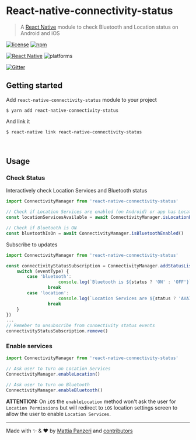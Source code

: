 
# React-native-connectivity-status
> A [React Native](https://facebook.github.io/react-native/) module to check Bluetooth and Location status on Android and iOS

[![license](https://img.shields.io/github/license/nearit/react-native-connectivity-status.svg)](https://github.com/nearit/react-native-connectivity-status/blob/master/LICENSE.md)
[![npm](https://img.shields.io/npm/v/react-native-connectivity-status.svg)](https://www.npmjs.com/package/react-native-connectivity-status)

[![React Native](https://img.shields.io/badge/RN-0.41.2+-green.svg)](https://facebook.github.io/react-native/)
![platforms](https://img.shields.io/badge/platforms-Android%20%7C%20iOS-brightgreen.svg)

[![Gitter](https://img.shields.io/gitter/room/nearit/Lobby.svg)](https://gitter.im/nearit/Lobby)

## Getting started

Add `react-native-connectivity-status` module to your project

`$ yarn add react-native-connectivity-status`

And link it

`$ react-native link react-native-connectivity-status`

<br/>

## Usage

### Check Status
Interactively check Location Services and Bluetooth status
```js
import ConnectivityManager from 'react-native-connectivity-status'

// Check if Location Services are enabled (on Android) or app has Location permission (on iOS)
const locationServicesAvailable = await ConnectivityManager.isLocationEnabled()

// Check if Bluetooth is ON
const bluetoothIsOn = await ConnectivityManager.isBluetoothEnabled()
```

Subscribe to updates
```js
import ConnectivityManager from 'react-native-connectivity-status'

const connectivityStatusSubscription = ConnectivityManager.addStatusListener(({ eventType, status }) => {
	switch (eventType) {
		case 'bluetooth':
					console.log(`Bluetooth is ${status ? 'ON' : 'OFF'}`)
				break
		case 'location':
					console.log(`Location Services are ${status ? 'AVAILABLE' : 'NOT available'}`)
				break
	}
})
...
// Remeber to unsubscribe from connectivity status events
connectivityStatusSubscription.remove()
```

### Enable services
```js
import ConnectivityManager from 'react-native-connectivity-status'

// Ask user to turn on Location Services
ConnectivityManager.enableLocation()

// Ask user to turn on Bluetooth
ConnectivityManager.enableBluetooth()
```

**ATTENTION:** On `iOS` the `enableLocation` method won't ask the user for `Location Permissions` but will redirect to
`iOS` location settings screen to allow the user to enable `Location Services`.

---
Made with :sparkles: & :heart: by [Mattia Panzeri](https://github.com/panz3r) and [contributors](https://github.com/nearit/react-native-connectivity-status/graphs/contributors)
